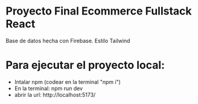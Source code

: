 #  Proyecto Final Ecommerce Fullstack React
Base de datos hecha con Firebase. 
Estilo Tailwind

#  Para ejecutar el proyecto local: 

- Intalar npm (codear en la terminal "npm i")
- En la terminal: npm run dev
- abrir la url: http://localhost:5173/




 
 
